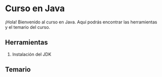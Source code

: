 # Curso en Java

¡Hola! Bienvenido al curso en Java. Aquí podrás encontrar las herramientas y el temario del curso.

## Herramientas

 1. Instalación del JDK

## Temario

